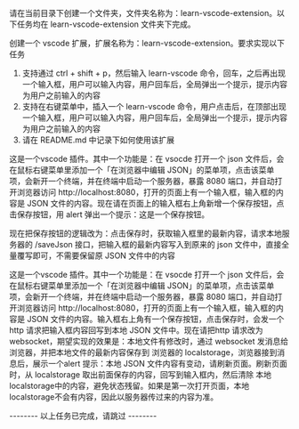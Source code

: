 请在当前目录下创建一个文件夹，文件夹名称为：learn-vscode-extension。以下任务均在 learn-vscode-extension 文件夹下完成。

创建一个 vscode 扩展，扩展名称为：learn-vscode-extension。要求实现以下任务

1. 支持通过 ctrl + shift + p，然后输入 learn-vscode 命令，回车，之后再出现一个输入框，用户可以输入内容，用户回车后，全局弹出一个提示，提示内容为用户之前输入的内容
2. 支持在右键菜单中，插入一个 learn-vscode 命令，用户点击后，在顶部出现一个输入框，用户可以输入内容，用户回车后，全局弹出一个提示，提示内容为用户之前输入的内容
3. 请在 README.md 中记录下如何使用该扩展

这是一个vscode 插件。其中一个功能是：在 vsocde 打开一个 json 文件后，会在鼠标右键菜单里添加一个「在浏览器中编辑 JSON」的菜单项，点击该菜单项，会新开一个终端，并在终端中启动一个服务器，暴露 8080 端口，并自动打开浏览器访问 http://localhost:8080，打开的页面上有一个输入框，输入框的内容是 JSON 文件的内容。现在请在页面上的输入框右上角新增一个保存按钮，点击保存按钮，用 alert 弹出一个提示：这是一个保存按钮。

现在把保存按钮的逻辑改为：点击保存时，获取输入框里的最新内容，请求本地服务器的 /saveJson 接口，把输入框的最新内容写入到原来的 json 文件中，直接全量覆写即可，不需要保留原 JSON 文件中的内容

这是一个vscode 插件。其中一个功能是：在 vsocde 打开一个 json 文件后，会在鼠标右键菜单里添加一个「在浏览器中编辑 JSON」的菜单项，点击该菜单项，会新开一个终端，并在终端中启动一个服务器，暴露 8080 端口，并自动打开浏览器访问 http://localhost:8080，打开的页面上有一个输入框，输入框的内容是 JSON 文件的内容。输入框右上角有一个保存按钮，点击保存时，会发一个http 请求把输入框内容回写到本地 JSON 文件中。现在请把http 请求改为 websocket，期望实现的效果是：本地文件有修改时，通过 websocket 发消息给浏览器，并把本地文件的最新内容保存到 浏览器的 localstorage，浏览器接到消息后，展示一个alert 提示：本地 JSON 文件内容有变动，请刷新页面。刷新页面时，从 localstorage 取出前面保存的内容，回写到输入框内，然后清除 本地localstorage中的内容，避免状态残留。如果是第一次打开页面，本地localstorage不会有内容，因此以服务器传过来的内容为准。

-------- 以上任务已完成，请跳过 --------
